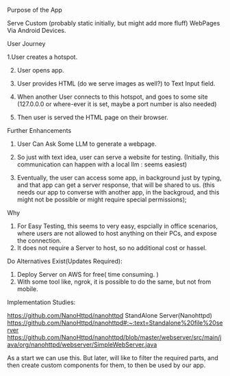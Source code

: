 Purpose of the App

Serve Custom (probably static initially, but might add more fluff) WebPages Via Android Devices.

User Journey

1.User creates a hotspot. 

2. User opens app. 

3. User provides HTML (do we serve images as well?) to Text Input field.

4. When another User connects to this hotspot, and goes to some site
   (127.0.0.0 or where-ever it is set, maybe a port number is also needed)

5. Then user is served the HTML page on their browser. 

Further Enhancements

1. User Can Ask Some LLM to generate a webpage.

2. So just with text idea, user can serve a website for testing.
   (Initially, this communication can happen with a local llm : seems easiest)

3. Eventually, the user can access some app, in background just by typing, and that app can get
   a server response, that will be shared to us. 
   (this needs our app to converse with another app, in the backgroud, and this might not be possible
   	or might require special permissions);

Why

1. For Easy Testing, this seems to very easy, espcially in office scenarios, where users are
not allowed to host anything on their PCs, and expose the connection.
2. It does not require a Server to host, so no additional cost or hassel.

Do Alternatives Exist(Updates Required):

1. Deploy Server on AWS for free( time consuming. )
2. With some tool like, ngrok, it is possible to do the same, but not from mobile.

Implementation Studies:

https://github.com/NanoHttpd/nanohttpd
StandAlone Server(Nanohttpd)
https://github.com/NanoHttpd/nanohttpd#:~:text=Standalone%20file%20server
https://github.com/NanoHttpd/nanohttpd/blob/master/webserver/src/main/java/org/nanohttpd/webserver/SimpleWebServer.java

As a start we can use this. But later, will like to filter the required parts,
and then create custom components for them, to then be used by our app.

